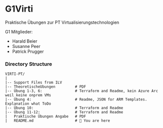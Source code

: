 # G1Virti
Praktische Übungen zur PT Virtualisierungstechnologien

G1 Mitglieder:
- Harald Beier
- Susanne Peer
- Patrick Prugger

### Directory Structure

```plaintext
VIRTI-PT/
|
|-- Support Files from ILV
|-- TheoretischeUbungen         # PDF
|-- Übung 1-3, 6:               # Terraform and Readme, kein Azure Arc weil keine onprem VMs
|-- Übung 4:                    # Readme, JSON for ARM Templates. Explanation what ToDo
|-- Übung 10:                   # Terraform and Readme
|-- Übung 11-12:                # Terraform and Readme
|   Praktische Übungen Angabe   # PDF
|   README.md                   # 🔴 You are here  
```
